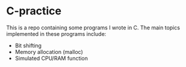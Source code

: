 # C-practice
This is a repo containing some programs I wrote in C. The main topics implemented in these programs include:
- Bit shifting 
- Memory allocation (malloc)
- Simulated CPU/RAM function
